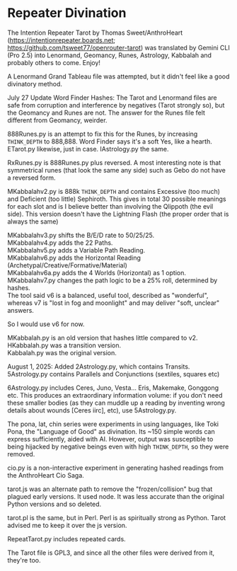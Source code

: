 # Repeater Divination
The Intention Repeater Tarot by Thomas Sweet/AnthroHeart (https://intentionrepeater.boards.net; https://github.com/tsweet77/openrouter-tarot) was translated by Gemini CLI (Pro 2.5) into Lenormand, Geomancy, Runes, Astrology, Kabbalah and probably others to come. Enjoy!

A Lenormand Grand Tableau file was attempted, but it didn't feel like a good divinatory method.

July 27 Update Word Finder Hashes: The Tarot and Lenormand files are safe from corruption and interference by negatives (Tarot strongly so), but the Geomancy and Runes are not. The answer for the Runes file felt different from Geomancy, weirder.

888Runes.py is an attempt to fix this for the Runes, by increasing `THINK_DEPTH` to 888,888. Word Finder says it's a soft Yes, like a hearth. ETarot.py likewise, just in case.
IAstrology.py the same.

RxRunes.py is 888Runes.py plus reversed. A most interesting note is that symmetrical runes (that look the same any side) such as Gebo do not have a reversed form.

MKabbalahv2.py is 888k `THINK_DEPTH` and contains Excessive (too much) and Deficient (too little) Sephiroth. This gives in total 30 possible meanings for each slot and is I believe better than involving the Qlippoth (the evil side). This version doesn't have the Lightning Flash (the proper order that is always the same) 

MKabbalahv3.py shifts the B/E/D rate to 50/25/25.<br>
MKabbalahv4.py adds the 22 Paths.<br>
MKabbalahv5.py adds a Variable Path Reading.<br>
MKabbalahv6.py adds the Horizontal Reading (Archetypal/Creative/Formative/Material)<br>
MKabbalahv6a.py adds the 4 Worlds (Horizontal) as 1 option.<br>
MKabbalahv7.py changes the path logic to be a 25% roll, determined by hashes.<br>
The tool said v6 is a balanced, useful tool, described as "wonderful", whereas v7 is "lost in fog and moonlight" and may deliver "soft, unclear" answers.

So I would use v6 for now.

MKabbalah.py is an old version that hashes little compared to v2.<br>
HKabbalah.py was a transition version.<br>
Kabbalah.py was the original version.<br>

August 1, 2025: Added 2Astrology.py, which contains Transits.
5Astrology.py contains Parallels and Conjunctions (sextiles, squares etc)

6Astrology.py includes Ceres, Juno, Vesta... Eris, Makemake, Gonggong etc. This produces an extraordinary information volume: if you don't need these smaller bodies (as they can muddle up a reading by inventing wrong details about wounds [Ceres iirc], etc), use 5Astrology.py.

The pona, lat, chin series were experiments in using languages, like Toki Pona, the "Language of Good" as divination. Its ~150 simple words can express sufficiently, aided with AI. However, output was susceptible to being hijacked by negative beings even with high `THINK_DEPTH`, so they were removed.

cio.py is a non-interactive experiment in generating hashed readings from the AnthroHeart Cio Saga.

tarot.js was an alternate path to remove the "frozen/collision" bug that plagued early versions. It used node. It was less accurate than the original Python versions and so deleted.

tarot.pl is the same, but in Perl. Perl is as spiritually strong as Python. Tarot advised me to keep it over the js version.

RepeatTarot.py includes repeated cards.

The Tarot file is GPL3, and since all the other files were derived from it, they're too.
